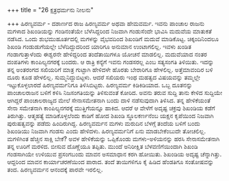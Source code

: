 +++
title = "26 ಕ್ಷತ್ರಧರ್ಮನು ನೀಲನು"

+++
ಹಿರಣ್ಯವರ್ಮ - ದಶಾರ್ಣದ ರಾಜ ಹಿರಣ್ಯವರ್ಮ ಅಥವಾ ಹೇಮವರ್ಮ. ಇವನು ಪಾಂಚಾಲ ರಾಜನು ಮಗಳಾದ ಶಿಖಂಡಿಯನ್ನು ಗಂಡಿನಂತೆಯೇ ಬೆಳೆಸಿದ್ದರಿಂದ ನಿಜವಾಗಿ ಗಂಡುಸೆಂದೇ ಭಾವಿಸಿ ಮದುವೆಯ ಮಾತುಕತೆ ನಡೆಸಿದ. ಒಂದು ಶುಭಮುಹೂರ್ತದಲ್ಲಿ ಮಗಳನ್ನು ವೈಭವದಿಂದ ಶಿಖಂಡಿಗೆ ಮದುವೆ ಮಾಡಿಕೊಟ್ಟ. ಚಿಕ್ಕಂದಿನಿಂದಲೂ ಶಿಖಂಡಿ ಗಂಡುಡುಗೆಯಲ್ಲೇ ಬೆಳೆದಿದ್ದುದರಿಂದ ಯಾರಿಗೂ ಅನುಮಾನ ಉಂಟಾಗಲಿಲ್ಲ. ಇವಳು ಖಂಡಿತ ಗಂಡಾಗುತ್ತಾಳೆಂದು ಈಶ್ವರನೇ ಹೇಳಿದ್ದರಿಂದ ತಂದೆತಾಯಿಗಳೂ ಯೋಚನೆ ಮಾಡಲಿಲ್ಲ. ಮದುವೆಯಾದ ನಂತರ ದಂಪತಿಗಳು ಕಾಂಪಿಲ್ಯನಗರಕ್ಕೆ ಬಂದರು. ಆ ರಾತ್ರಿ ಕನ್ಯೆಗೆ ಇವನು ಗಂಡಸರಲ್ಲ ಎಂಬ ಸತ್ಯಸಂಗತಿ ತಿಳಿಯಿತು. ಇದನ್ನು ತನ್ನ ಅಂತರಂಗದ ಸಖಿಯರಿಗೆ ಮಾತ್ರ ಗುಟ್ಟಾಗಿ ಹೇಳಿದಳೇ ಹೊರತು ಬೇರಾರಿಗೂ ಹೇಳಲಿಲ್ಲ. ಅತ್ತೆಮಾವಂದಿರ ಬಳಿ ದೂರು ಕೂಡ ಹೇಳಲಿಲ್ಲ. ಸುಮ್ಮನಿದ್ದುಬಿಟ್ಟಳು. ಆದರೆ ಸಖಿಯರು ಇಂಥ ಮಹತ್ವದ ವಿಷಯವನ್ನು ತಮ್ಮಲ್ಲೇ ಇಟ್ಟುಕೊಳ್ಳಲಾರದೆ ಹಿರಣ್ಯವರ್ಮನಿಗೂ ತಿಳಿಸಿಬಿಟ್ಟರು. ಹಿರಣ್ಯವರ್ಮ ಕಿಡಿಕಿಡಿಯಾದ. ಒಬ್ಬ ದೂತನನ್ನು ಪಾಂಚಾಲರಾಜನ ಬಳಿಗೆ ಕಳಿಸಿ ನಿಜಸಂಗತಿಯನ್ನು ತಿಳಿಸುವಂತೆ ಕೋರಿದ. ಅವನು ತರುವ ಸುದ್ದಿ ತಾನು ಕೇಳಿದ ಸುದ್ದಿಯೇ ಆಗಿದ್ದರೆ ಪಾಂಚಾಲರಾಜ್ಯದ ಮೇಲೆ ಸೇನಾಸಮೇತನಾಗಿ ಬಂದು ದಾಳಿ ನಡೆಸುವುದಾಗಿ ತಿಳಿಸಿದ. ತನ್ನ ಹೇಳಿಕೆಯಂತೆ ಸೇನಾ ಸಮೇತನಾಗಿ ಕಾಂಪಿಲ್ಯನಗರಕ್ಕೆ ಮುತ್ತಿಗೆಯನ್ನೂ ಹಾಕಿದ. ಆದರೆ ಆ ವೇಳೆಗೆ ಅದೃಷ್ಟ ಚಕ್ರವು ಶಿಖಂಡಿಯ ಕಡೆಗೆ ತಿರುಗಿತ್ತು. ಆತ್ಮಹತ್ಯೆ ಮಾಡಿಕೊಳ್ಳಲೆಂದು ಕಾಡಿಗೆ ಹೋದ ಶಿಖಂಡಿ ಸ್ಥೂಲಕರ್ಣನೆಂಬ ಯಕ್ಷನ ಕೃಪೆಯಿಂದ ನಿಜವಾಗಿ ಪುರುಷತ್ವವನ್ನು ಪಡೆದು ಹಿಂದಿರುಗಿದ್ದ. ಹಿರಣ್ಯವರ್ಮನ ಮಗಳು ಮರುದಿನ ಬೆಳಗ್ಗೆ ತಂದೆಯ ಬಳಿಗೆ ಬಂದು ಶಿಖಂಡಿಯು ನಿಜವಾಗಿ ಗಂಡಸು ಎಂದು ಹೇಳಿದಳು. ಹಿರಣ್ಯವರ್ಮನಿಗೆ ಏನು ಮಾಡಬೇಕೆಂಬುದೇ ತೋಚಲಿಲ್ಲ. ಮಗಳಿಗಿಂತ ಹೆಚ್ಚಿನ ಸಾಕ್ಷಿ ಬೇಕೆ? ಅವಳ ಹೇಳಿಕೆಯನ್ನು ಒಪ್ಪಿಕೊಂಡು ಮಗಳು-ಅಳಿಯನನ್ನು ಹರಸಿ ಸೇನಾಸಮೇತನಾಗಿ ತನ್ನ ಊರಿಗೆ ಮರಳಿದ. ಬೀಸುವ ದೊಣ್ಣೆಯೂ ತಪ್ಪಿತು. ಮುಂದೆ ಅನಿರೀಕ್ಷಿತ ಬೆಳವಣಿಗೆಯಿಂದಾಗಿ ಶಿಖಂಡಿ ಗಂಡಸಾಗಿಯೇ ಉಳಿಯುವ ಪ್ರಸಂಗಬಂದು ಮಾವನ ಅಸಮಾಧಾನ ಕರಗಿ ಹೋಯಿತು. ಶಿಖಂಡಿಯ ಅದೃಷ್ಟ ಚೆನ್ನಾಗಿತ್ತು. ಆದ್ದರಿಂದ ಮಾವನ ಕಾರ್ಯಾಚರಣೆಯಿಂದ ಪಾರಾದ. ತಂದೆ ತಾಯಿಗಳಿಗೂ ಕೈ ಹಿಡಿದ ಹೆಂಡತಿಗೂ ಸಂತೋಷವನ್ನು ತಂದ. ಹಿರಣ್ಯವರ್ಮನ ಆನಂದಕ್ಕೆ ಪಾರವೇ ಇರಲಿಲ್ಲ.